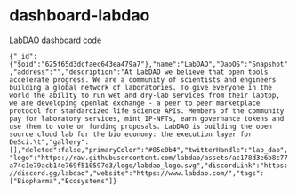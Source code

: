 # dashboard-labdao
LabDAO dashboard code

```{"_id":{"$oid":"625f65d3dcfaec643ea479a7"},"name":"LabDAO","DaoOS":"Snapshot","address":"","description":"At LabDAO we believe that open tools accelerate progress. We are a community of scientists and engineers building a global network of laboratories. To give everyone in the world the ability to run wet and dry-lab services from their laptop, we are developing openlab exchange - a peer to peer marketplace protocol for standardized life science APIs. Members of the community pay for laboratory services, mint IP-NFTs, earn governance tokens and use them to vote on funding proposals. LabDAO is building the open source cloud lab for the bio economy: the execution layer for DeSci.\t","gallery":[],"deleted":false,"primaryColor":"#85e0b4","twitterHandle":"lab_dao","logo":"https://raw.githubusercontent.com/labdao/assets/ac178d3e6b8c77a74c1e79acb14e769f510597d3/logo/labdao_logo.svg","discordLink":"https://discord.gg/labdao","website":"https://www.labdao.com/","tags":["Biopharma","Ecosystems"]}```
